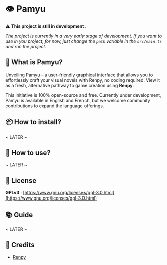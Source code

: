 # 👁️ Pamyu

⚠️ **This project is still in development.**

*The project is currently in a very early stage of development. If you want to use in you project, for now, just change the `path` variable in the `src/main.ts` and run the project.*

## 🤔 What is Pamyu?

Unveiling Pamyu – a user-friendly graphical interface that allows you to effortlessly craft your visual novels with Renpy, no coding required. View it as a fresh, alternative pathway to game creation using **Renpy**.

This initiative is 100% open-source and free. Currently under development, Pamyu is available in English and French, but we welcome community contributions to expand the language offerings.

## 📦 How to install?

~ LATER ~

## 📖 How to use?

~ LATER ~

## 📝 License

**GPLv3** : [https://www.gnu.org/licenses/gpl-3.0.html](https://www.gnu.org/licenses/gpl-3.0.html)

## 📚 Guide

~ LATER ~

## 📜 Credits

- [Renpy](https://www.renpy.org/)
